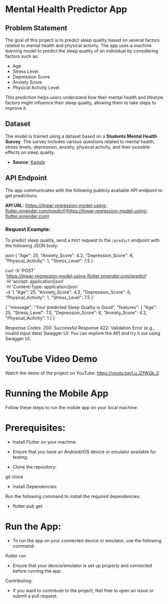 # Mental Health Predictor App

## Problem Statement
The goal of this project is to predict sleep quality based on several factors related to mental health and physical activity. The app uses a machine learning model to predict the sleep quality of an individual by considering factors such as:

- Age
- Stress Level
- Depression Score
- Anxiety Score
- Physical Activity Level

This prediction helps users understand how their mental health and lifestyle factors might influence their sleep quality, allowing them to take steps to improve it.

## Dataset

The model is trained using a dataset based on a **Students Mental Health Survey**. The survey includes various questions related to mental health, stress levels, depression, anxiety, physical activity, and their possible effects on sleep quality.

- **Source**: [Kaggle](https://www.kaggle.com)

## API Endpoint

The app communicates with the following publicly available API endpoint to get predictions:

**API URL:** [https://linear-regression-model-using-flutter.onrender.com/predict](https://linear-regression-model-using-flutter.onrender.com)

### Request Example:

To predict sleep quality, send a `POST` request to the `/predict` endpoint with the following JSON body:

json
{
  "Age": 25,
  "Anxiety_Score": 4.2,
  "Depression_Score": 6,
  "Physical_Activity": 1,
  "Stress_Level": 7.5
}

curl -X 'POST' \
  'https://linear-regression-model-using-flutter.onrender.com/predict' \
  -H 'accept: application/json' \
  -H 'Content-Type: application/json' \
  -d '{
  "Age": 25,
  "Anxiety_Score": 4.2,
  "Depression_Score": 6,
  "Physical_Activity": 1,
  "Stress_Level": 7.5
}'

{
  "message": "Your predicted Sleep Quality is Good",
  "features": {
    "Age": 25,
    "Stress_Level": 7.5,
    "Depression_Score": 6,
    "Anxiety_Score": 4.2,
    "Physical_Activity": 1
  }
}

Response Codes:
200: Successful Response
422: Validation Error (e.g., invalid input data)
Swagger UI:
You can explore the API and try it out using Swagger UI.

# YouTube Video Demo

Watch the demo of the project on YouTube: https://youtu.be/Lu_iZfWQk_0

# Running the Mobile App

Follow these steps to run the mobile app on your local machine:

# Prerequisites:

- Install Flutter on your machine.

- Ensure that you have an Android/iOS device or emulator available for testing.

- Clone the repository: 

git clone

- Install Dependencies:

Run the following command to install the required dependencies:

- flutter pub get

# Run the App:

- To run the app on your connected device or emulator, use the following command:

flutter run

- Ensure that your device/emulator is set up properly and connected before running the app.

Contributing:

- If you want to contribute to the project, feel free to open an issue or submit a pull request.
